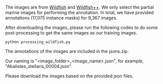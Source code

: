 The images are from [Wildfish](https://github.com/PeiqinZhuang/WildFish) and [Wildfish++](https://github.com/PeiqinZhuang/WildFish++). We only select the partial marine images for performing the annotation. In total, we have provided annotations (17,075 instance masks) for 9,367 images.

After downloading the images, please run the following codes to do some post-processing to get the same images as our training images.

```python processing_wildfish.py```

The annotations of the images are included in the jsons.zip.

Our naming is "<image_folder>_<image_name>.json", for example, "Abalistes_stellaris_00004.json".

Please download the images based on the provided json files.
